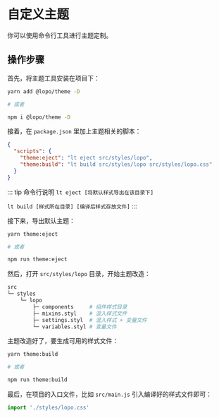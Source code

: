 # 自定义主题

你可以使用命令行工具进行主题定制。

## 操作步骤

首先，将主题工具安装在项目下：

```bash
yarn add @lopo/theme -D

# 或者

npm i @lopo/theme -D
```

接着，在 `package.json` 里加上主题相关的脚本：

```json
{
  "scripts": {
    "theme:eject": "lt eject src/styles/lopo",
    "theme:build": "lt build src/styles/lopo src/styles/lopo.css"
  }
}
```

::: tip 命令行说明
`lt eject [将默认样式导出在该目录下]`

`lt build [样式所在目录] [编译后样式存放文件]`
:::

接下来，导出默认主题：

```bash
yarn theme:eject

# 或者

npm run theme:eject
```

然后，打开 `src/styles/lopo` 目录，开始主题改造：

```bash
src
└─ styles
 	└─ lopo
 	 	├─ components     # 组件样式目录
 	 	├─ mixins.styl    # 混入样式文件
 	 	├─ settings.styl  # 混入样式 + 变量文件
 	 	└─ variables.styl # 变量文件
```

主题改造好了，要生成可用的样式文件：

```bash
yarn theme:build

# 或者

npm run theme:build
```

最后，在项目的入口文件，比如 `src/main.js` 引入编译好的样式文件即可：

```js
import './styles/lopo.css'
```
